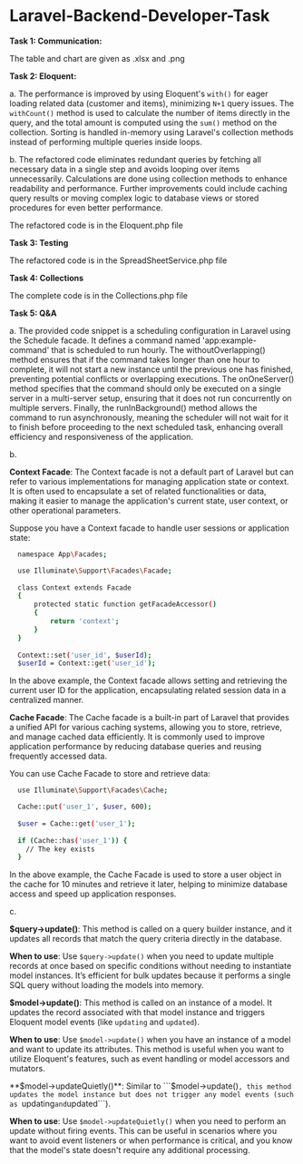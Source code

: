 # Laravel-Backend-Developer-Task

**Task 1: Communication:**

The table and chart are given as .xlsx and .png 

**Task 2: Eloquent:**

a. The performance is improved by using Eloquent's ```with()``` for eager loading related data (customer and items), minimizing ```N+1``` query issues. The ```withCount()``` method is used to calculate the number of items directly in the query, and the total amount is computed using the ```sum()``` method on the collection. Sorting is handled in-memory using Laravel's collection methods instead of performing multiple queries inside loops.

b. The refactored code eliminates redundant queries by fetching all necessary data in a single step and avoids looping over items unnecessarily. Calculations are done using collection methods to enhance readability and performance. Further improvements could include caching query results or moving complex logic to database views or stored procedures for even better performance.

The refactored code is in the Eloquent.php file

**Task 3: Testing**

The refactored code is in the SpreadSheetService.php file

**Task 4: Collections**

The complete code is in the Collections.php file

**Task 5: Q&A**

a. The provided code snippet is a scheduling configuration in Laravel using the Schedule facade. It defines a command named 'app:example-command' that is scheduled to run hourly. The withoutOverlapping() method ensures that if the command takes longer than one hour to complete, it will not start a new instance until the previous one has finished, preventing potential conflicts or overlapping executions. The onOneServer() method specifies that the command should only be executed on a single server in a multi-server setup, ensuring that it does not run concurrently on multiple servers. Finally, the runInBackground() method allows the command to run asynchronously, meaning the scheduler will not wait for it to finish before proceeding to the next scheduled task, enhancing overall efficiency and responsiveness of the application.

b. 

**Context Facade**: The Context facade is not a default part of Laravel but can refer to various implementations for managing application state or context. It is often used to encapsulate a set of related functionalities or data, making it easier to manage the application's current state, user context, or other operational parameters.

Suppose you have a Context facade to handle user sessions or application state:

```bash
  namespace App\Facades;

  use Illuminate\Support\Facades\Facade;
  
  class Context extends Facade
  {
      protected static function getFacadeAccessor()
      {
          return 'context';
      }
  }
  
  Context::set('user_id', $userId);
  $userId = Context::get('user_id');

```

In the above example, the Context facade allows setting and retrieving the current user ID for the application, encapsulating related session data in a centralized manner.


**Cache Facade**: The Cache facade is a built-in part of Laravel that provides a unified API for various caching systems, allowing you to store, retrieve, and manage cached data efficiently. It is commonly used to improve application performance by reducing database queries and reusing frequently accessed data.

You can use Cache Facade to store and retrieve data:

```bash
  use Illuminate\Support\Facades\Cache;

  Cache::put('user_1', $user, 600);
  
  $user = Cache::get('user_1');
  
  if (Cache::has('user_1')) {
    // The key exists
  }

```

In the above example, the Cache Facade is used to store a user object in the cache for 10 minutes and retrieve it later, helping to minimize database access and speed up application responses.

c.

**$query->update()**: This method is called on a query builder instance, and it updates all records that match the query criteria directly in the database.

**When to use**: Use ```$query->update()``` when you need to update multiple records at once based on specific conditions without needing to instantiate model instances. It’s efficient for bulk updates because it performs a single SQL query without loading the models into memory.

**$model->update()**: This method is called on an instance of a model. It updates the record associated with that model instance and triggers Eloquent model events (like  ```updating``` and ```updated```).

**When to use**: Use ```$model->update()``` when you have an instance of a model and want to update its attributes. This method is useful when you want to utilize Eloquent's features, such as event handling or model accessors and mutators.

**$model->updateQuietly()**: Similar to ```$model->update()```, this method updates the model instance but does not trigger any model events (such as ```updating``` and ```updated```).

**When to use**: Use ```$model->updateQuietly()``` when you need to perform an update without firing events. This can be useful in scenarios where you want to avoid event listeners or when performance is critical, and you know that the model's state doesn't require any additional processing.
